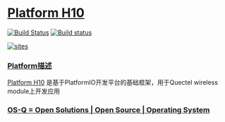 ﻿# [Platform H10](https://github.com/OS-Q/H10)

[![Build Status](https://travis-ci.com/OS-Q/H10.svg?branch=master)](https://travis-ci.com/OS-Q/H10)
[![Build status](https://ci.appveyor.com/api/projects/status/7cly7p33jnotmgjv?svg=true)](https://ci.appveyor.com/project/Qitas/H10)

[![sites](http://182.61.61.133/link/resources/OSQ.png)](http://www.OS-Q.com)

### [Platform描述](https://github.com/OS-Q/H10/wiki) 

[Platform H10](https://github.com/OS-Q/H10) 是基于PlatformIO开发平台的基础框架，用于Quectel wireless module上开发应用

### [OS-Q = Open Solutions | Open Source |  Operating System ](http://www.OS-Q.com/H10)
